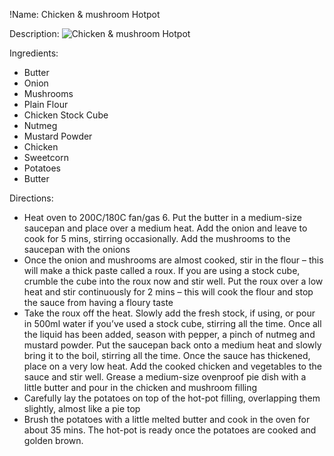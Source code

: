 !Name: Chicken & mushroom Hotpot

Description:
![Chicken & mushroom Hotpot](https://www.themealdb.com/images/media/meals/uuuspp1511297945.jpg "Chicken & mushroom Hotpot")

Ingredients:
- Butter
- Onion
- Mushrooms
- Plain Flour
- Chicken Stock Cube
- Nutmeg
- Mustard Powder
- Chicken
- Sweetcorn
- Potatoes
- Butter

Directions:
- Heat oven to 200C/180C fan/gas 6. Put the butter in a medium-size saucepan and place over a medium heat. Add the onion and leave to cook for 5 mins, stirring occasionally. Add the mushrooms to the saucepan with the onions
- Once the onion and mushrooms are almost cooked, stir in the flour – this will make a thick paste called a roux. If you are using a stock cube, crumble the cube into the roux now and stir well. Put the roux over a low heat and stir continuously for 2 mins – this will cook the flour and stop the sauce from having a floury taste
- Take the roux off the heat. Slowly add the fresh stock, if using, or pour in 500ml water if you’ve used a stock cube, stirring all the time. Once all the liquid has been added, season with pepper, a pinch of nutmeg and mustard powder. Put the saucepan back onto a medium heat and slowly bring it to the boil, stirring all the time. Once the sauce has thickened, place on a very low heat. Add the cooked chicken and vegetables to the sauce and stir well. Grease a medium-size ovenproof pie dish with a little butter and pour in the chicken and mushroom filling
- Carefully lay the potatoes on top of the hot-pot filling, overlapping them slightly, almost like a pie top
- Brush the potatoes with a little melted butter and cook in the oven for about 35 mins. The hot-pot is ready once the potatoes are cooked and golden brown.
